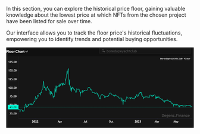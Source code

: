 
In this section, you can explore the historical price floor, gaining valuable knowledge about the lowest price at which NFTs from the chosen project have been listed for sale over time.

Our interface allows you to track the floor price's historical fluctuations, empowering you to identify trends and potential buying opportunities.

![FloorChart inf](image_home/FloorChart.png)
